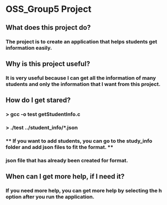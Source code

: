  # OSS_Group5 Project

## What does this project do?
### The project is to create an application that helps students get information easily.

## Why is this project useful?
### It is very useful because I can get all the information of many students and only the information that I want from this project.

## How do I get stared?
### > gcc -o test getStudentInfo.c
### > ./test ../student_info/*.json
### ** If you want to add students, you can go to the study_info folder and add json files to fit the format. **
###  json file that has already been created for format.

## When can I get more help, if I need it?
### If you need more help, you can get more help by selecting the h option after you run the application.
